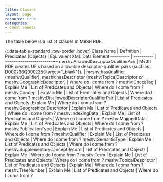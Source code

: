 ```yaml
---
title: Classes
layout: page
resource: true
categories:
- Cheat Sheets
---
```

The table below is a list of classes in MeSH RDF.

{:.data-table-standard .row-border .hover}
Class Name | Definition | Predicates (Objects) | Equivalent XML Data Element
---------- | ---------- | ---------------------------
meshv:AllowedDescriptorQualifierPair | MeSH RDF creates URIs based on allowable descriptor-qualifier pairs (such as [D000236Q000235](http://id.nlm.nih.gov/mesh/D000236Q000235.html){:target="_blank"}). | meshv:hasQualifier (meshv:Qualifier), meshv:hasDescriptor (meshv:TopicalDescriptor or meshv:GeographicDescriptor) | Where do I come from ?
meshv:CheckTag | Explain Me | List of Predicates and Objects | Where do I come from ?
meshv:Concept | Explain Me | List of Predicates and Objects | Where do I come from ?
meshv:DisallowedDescriptorQualifierPair | List of Predicates and Objects| Explain Me | Where do I come from ?
meshv:GeographicalDescriptor | Explain Me | List of Predicates and Objects | Where do I come from ?
meshv:IndexingData | Explain Me | List of Predicates and Objects | Where do I come from ?
meshv:MappedData | Explain Me | List of Predicates and Objects | Where do I come from ?
meshv:PublicationType | Explain Me | List of Predicates and Objects | Where do I come from ?
meshv:Qualifier | Explain Me | List of Predicates and Objects | Where do I come from ?
meshv:SemanticType | Explain Me | List of Predicates and Objects | Where do I come from ?
meshv:SupplementaryConceptRecord | List of Predicates and Objects | Explain Me | Where do I come from ?
meshv:Term | Explain Me | List of Predicates and Objects | Where do I come from ?
meshv:TopicalDescriptor | List of Predicates and Objects | Explain Me | Where do I come from ?
meshv:TreeNumber | Explain Me | List of Predicates and Objects | Where do I come from ?